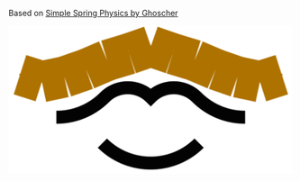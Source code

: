 Based on [Simple Spring Physics by Ghoscher](http://ghoscher.me/2013/03/02/simple-spring-physics/)

![Screenshot of Mustache](screenshot.png)
